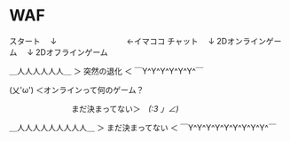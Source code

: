 # WAF

スタート
　↓　　　　　　　　　←イマココ
チャット
　↓
2Dオンラインゲーム
　↓
2Dオフラインゲーム

＿人人人人人人＿
＞ 突然の退化 ＜
￣Y^Y^Y^Y^Y^Y^￣


(乂'ω') ＜オンラインって何のゲーム？

　　　　　　　　まだ決まってない＞　_(:3 」∠)_

＿人人人人人人人人人＿
＞ まだ決まってない ＜
￣Y^Y^Y^Y^Y^Y^Y^Y^Y^￣


